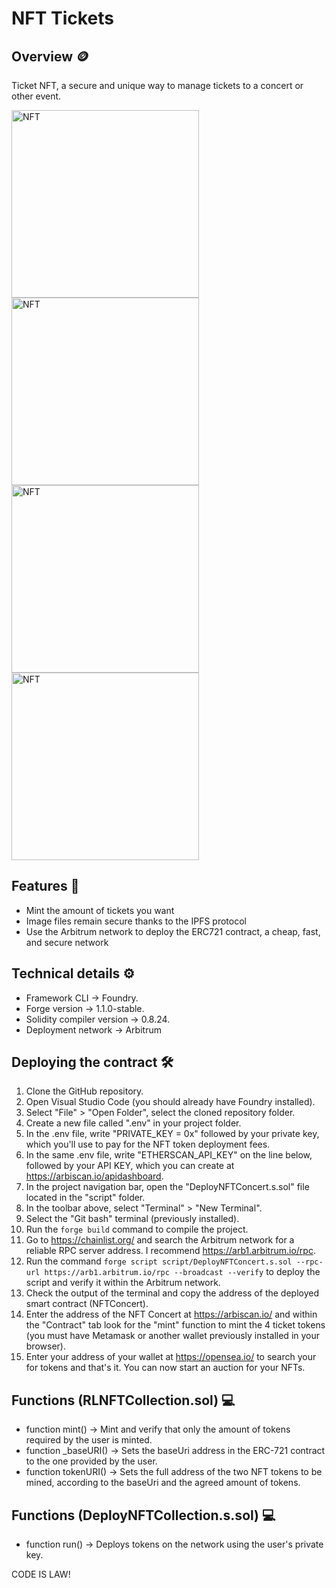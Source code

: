 # NFT Tickets
## Overview 🪙
Ticket NFT, a secure and unique way to manage tickets to a concert or other event.

<img src="https://lime-causal-hare-88.mypinata.cloud/ipfs/bafybeiby747q56wujyb5myjz3eqpnri6iv6syovwk5fnsil2xznnpmkfsq" alt="NFT" width="300"/>
<img src="https://lime-causal-hare-88.mypinata.cloud/ipfs/bafybeiew4wwzowzztuvdvhowl7u7vzcwtoppv4iwnmr5ye3w6hrhzrs2om" alt="NFT" width="300"/>
<img src="https://lime-causal-hare-88.mypinata.cloud/ipfs/bafybeicy5szunidmcxr3vi3f7precfa6d35jcd2bdbjbwt34h3kqkuzneu" alt="NFT" width="300"/>
<img src="https://lime-causal-hare-88.mypinata.cloud/ipfs/bafybeicso7dv76i7y5q3ez7bbydrxc5qnepesttkexkp7f7rzbhgoykgfa" alt="NFT" width="300"/>

## Features 📃
* Mint the amount of tickets you want
* Image files remain secure thanks to the IPFS protocol
* Use the Arbitrum network to deploy the ERC721 contract, a cheap, fast, and secure network
## Technical details ⚙️
* Framework CLI -> Foundry.
* Forge version -> 1.1.0-stable.
* Solidity compiler version -> 0.8.24.
* Deployment network -> Arbitrum
## Deploying the contract 🛠️
1. Clone the GitHub repository.
2. Open Visual Studio Code (you should already have Foundry installed).
3. Select "File" > "Open Folder", select the cloned repository folder.
4. Create a new file called ".env" in your project folder.
5. In the .env file, write "PRIVATE_KEY = 0x" followed by your private key, which you'll use to pay for the NFT token deployment fees.
6. In the same .env file, write "ETHERSCAN_API_KEY" on the line below, followed by your API KEY, which you can create at https://arbiscan.io/apidashboard.
8. In the project navigation bar, open the "DeployNFTConcert.s.sol" file located in the "script" folder.
9. In the toolbar above, select "Terminal" > "New Terminal".
10. Select the "Git bash" terminal (previously installed).
11. Run the `forge build` command to compile the project.
12. Go to https://chainlist.org/ and search the Arbitrum network for a reliable RPC server address. I recommend https://arb1.arbitrum.io/rpc.
13. Run the command `forge script script/DeployNFTConcert.s.sol --rpc-url https://arb1.arbitrum.io/rpc --broadcast --verify` to deploy the script and verify it within the Arbitrum network.
14. Check the output of the terminal and copy the address of the deployed smart contract (NFTConcert).
15. Enter the address of the NFT Concert at https://arbiscan.io/ and within the "Contract" tab look for the "mint" function to mint the 4 ticket tokens (you must have Metamask or another wallet previously installed in your browser).
16. Enter your address of your wallet at https://opensea.io/ to search your  for tokens and that's it. You can now start an auction for your NFTs.
## Functions (RLNFTCollection.sol) 💻
* function mint() -> Mint and verify that only the amount of tokens required by the user is minted.
* function _baseURI() -> Sets the baseUri address in the ERC-721 contract to the one provided by the user.
* function tokenURI() -> Sets the full address of the two NFT tokens to be mined, according to the baseUri and the agreed amount of tokens.
## Functions (DeployNFTCollection.s.sol) 💻
*  function run() -> Deploys tokens on the network using the user's private key.

CODE IS LAW!

